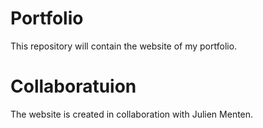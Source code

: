 # Portfolio
This repository will contain the website of my portfolio.


# Collaboratuion
The website is created in collaboration with Julien Menten.
